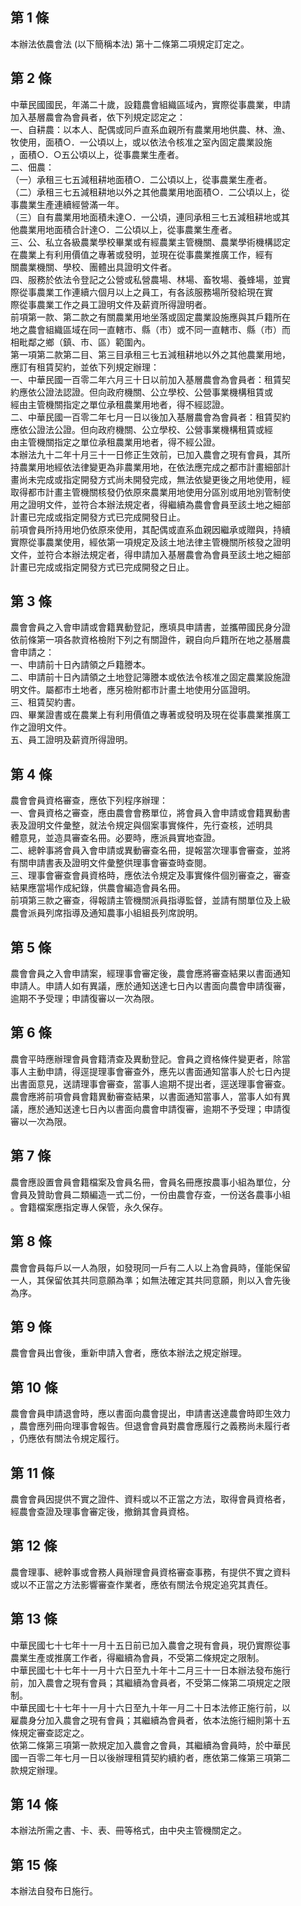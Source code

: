 第 1 條
-------
本辦法依農會法 (以下簡稱本法) 第十二條第二項規定訂定之。

第 2 條
-------
中華民國國民，年滿二十歲，設籍農會組織區域內，實際從事農業，申請  
加入基層農會為會員者，依下列規定認定之：  
一、自耕農：以本人、配偶或同戶直系血親所有農業用地供農、林、漁、  
    牧使用，面積○．一公頃以上，或以依法令核准之室內固定農業設施  
    ，面積○．○五公頃以上，從事農業生產者。  
二、佃農：  
（一）承租三七五減租耕地面積○．二公頃以上，從事農業生產者。  
（二）承租三七五減租耕地以外之其他農業用地面積○．二公頃以上，從  
      事農業生產連續經營滿一年。  
（三）自有農業用地面積未達○．一公頃，連同承租三七五減租耕地或其  
      他農業用地面積合計達○．二公頃以上，從事農業生產者。  
三、公、私立各級農業學校畢業或有經農業主管機關、農業學術機構認定  
    在農業上有利用價值之專著或發明，並現在從事農業推廣工作，經有  
    關農業機關、學校、團體出具證明文件者。  
四、服務於依法令登記之公營或私營農場、林場、畜牧場、養蜂場，並實  
    際從事農業工作連續六個月以上之員工，有各該服務場所發給現在實  
    際從事農業工作之員工證明文件及薪資所得證明者。  
前項第一款、第二款之有關農業用地坐落或固定農業設施應與其戶籍所在  
地之農會組織區域在同一直轄市、縣（市）或不同一直轄市、縣（市）而  
相毗鄰之鄉（鎮、市、區）範圍內。  
第一項第二款第二目、第三目承租三七五減租耕地以外之其他農業用地，  
應訂有租賃契約，並依下列規定辦理：  
一、中華民國一百零二年六月三十日以前加入基層農會為會員者：租賃契  
    約應依公證法認證。但向政府機關、公立學校、公營事業機構租賃或  
    經由主管機關指定之單位承租農業用地者，得不經認證。  
二、中華民國一百零二年七月一日以後加入基層農會為會員者：租賃契約  
    應依公證法公證。但向政府機關、公立學校、公營事業機構租賃或經  
    由主管機關指定之單位承租農業用地者，得不經公證。  
本辦法九十二年十月三十一日修正生效前，已加入農會之現有會員，其所  
持農業用地經依法律變更為非農業用地，在依法應完成之都市計畫細部計  
畫尚未完成或指定開發方式尚未開發完成，無法依變更後之用地使用，經  
取得都市計畫主管機關核發仍依原來農業用地使用分區別或用地別管制使  
用之證明文件，並符合本辦法規定者，得繼續為農會會員至該土地之細部  
計畫已完成或指定開發方式已完成開發日止。  
前項會員所持用地仍依原來使用，其配偶或直系血親因繼承或贈與，持續  
實際從事農業使用，經依第一項規定及該土地法律主管機關所核發之證明  
文件，並符合本辦法規定者，得申請加入基層農會為會員至該土地之細部  
計畫已完成或指定開發方式已完成開發之日止。

第 3 條
-------
農會會員之入會申請或會籍異動登記，應填具申請書，並攜帶國民身分證  
依前條第一項各款資格檢附下列之有關證件，親自向戶籍所在地之基層農  
會申請之：  
一、申請前十日內請領之戶籍謄本。  
二、申請前十日內請領之土地登記簿謄本或依法令核准之固定農業設施證  
    明文件。屬都市土地者，應另檢附都市計畫土地使用分區證明。  
三、租賃契約書。  
四、畢業證書或在農業上有利用價值之專著或發明及現在從事農業推廣工  
    作之證明文件。  
五、員工證明及薪資所得證明。

第 4 條
-------
農會會員資格審查，應依下列程序辦理：  
一、會員資格之審查，應由農會會務單位，將會員入會申請或會籍異動書  
    表及證明文件彙整，就法令規定與個案事實條件，先行查核，述明具  
    體意見，並造具審查名冊。必要時，應派員實地查證。  
二、總幹事將會員入會申請或異動審查名冊，提報當次理事會審查，並將  
    有關申請書表及證明文件彙整供理事會審查時查閱。  
三、理事會審查會員資格時，應依法令規定及事實條件個別審查之，審查  
    結果應當場作成紀錄，供農會編造會員名冊。  
前項第三款之審查，得報請主管機關派員指導監督，並請有關單位及上級  
農會派員列席指導及通知農事小組組長列席說明。

第 5 條
-------
農會會員之入會申請案，經理事會審定後，農會應將審查結果以書面通知  
申請人。申請人如有異議，應於通知送達七日內以書面向農會申請復審，  
逾期不予受理；申請復審以一次為限。

第 6 條
-------
農會平時應辦理會員會籍清查及異動登記。會員之資格條件變更者，除當  
事人主動申請，得逕提理事會審查外，應先以書面通知當事人於七日內提  
出書面意見，送請理事會審查，當事人逾期不提出者，逕送理事會審查。  
農會應將前項會員會籍異動審查結果，以書面通知當事人，當事人如有異  
議，應於通知送達七日內以書面向農會申請復審，逾期不予受理；申請復  
審以一次為限。

第 7 條
-------
農會應設置會員會籍檔案及會員名冊，會員名冊應按農事小組為單位，分  
會員及贊助會員二類編造一式二份，一份由農會存查，一份送各農事小組  
。會籍檔案應指定專人保管，永久保存。

第 8 條
-------
農會會員每戶以一人為限，如發現同一戶有二人以上為會員時，僅能保留  
一人，其保留依其共同意願為準；如無法確定其共同意願，則以入會先後  
為序。

第 9 條
-------
農會會員出會後，重新申請入會者，應依本辦法之規定辦理。

第 10 條
--------
農會會員申請退會時，應以書面向農會提出，申請書送達農會時即生效力  
，農會應列冊向理事會報告。但退會會員對農會應履行之義務尚未履行者  
，仍應依有關法令規定履行。

第 11 條
--------
農會會員因提供不實之證件、資料或以不正當之方法，取得會員資格者，  
經農會查證及理事會審定後，撤銷其會員資格。

第 12 條
--------
農會理事、總幹事或會務人員辦理會員資格審查事務，有提供不實之資料  
或以不正當之方法影響審查作業者，應依有關法令規定追究其責任。

第 13 條
--------
中華民國七十七年十一月十五日前已加入農會之現有會員，現仍實際從事  
農業生產或推廣工作者，得繼續為會員，不受第二條規定之限制。  
中華民國七十七年十一月十六日至九十年十二月三十一日本辦法發布施行  
前，加入農會之現有會員；其繼續為會員者，不受第二條第二項規定之限  
制。  
中華民國七十七年十一月十六日至九十年一月二十日本法修正施行前，以  
雇農身分加入農會之現有會員；其繼續為會員者，依本法施行細則第十五  
條規定審查認定之。  
依第二條第三項第一款規定加入農會之會員，其繼續為會員時，於中華民  
國一百零二年七月一日以後辦理租賃契約續約者，應依第二條第三項第二  
款規定辦理。

第 14 條
--------
本辦法所需之書、卡、表、冊等格式，由中央主管機關定之。

第 15 條
--------
本辦法自發布日施行。

